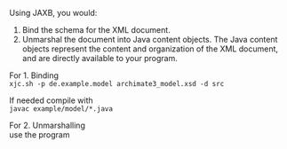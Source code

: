 Using JAXB, you would:

1. Bind the schema for the XML document.
2. Unmarshal the document into Java content objects. The Java content objects represent the content and organization of the XML document, and are directly available to your program.

For 1. Binding \
``xjc.sh -p de.example.model archimate3_model.xsd -d src``

If needed compile with \
``javac example/model/*.java``

For 2. Unmarshalling \
use the program
